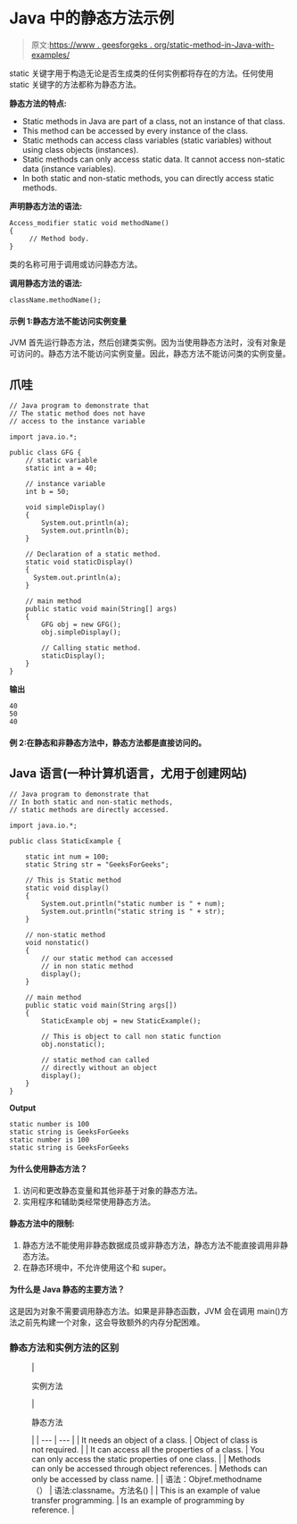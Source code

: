 # Java 中的静态方法示例

> 原文:[https://www . geesforgeks . org/static-method-in-Java-with-examples/](https://www.geeksforgeeks.org/static-method-in-java-with-examples/)

static 关键字用于构造无论是否生成类的任何实例都将存在的方法。任何使用 static 关键字的方法都称为静态方法。

**静态方法的特点:**

*   Static methods in Java are part of a class, not an instance of that class.
*   This method can be accessed by every instance of the class.
*   Static methods can access class variables (static variables) without using class objects (instances).
*   Static methods can only access static data. It cannot access non-static data (instance variables).
*   In both static and non-static methods, you can directly access static methods.

**声明静态方法的语法:**

```
Access_modifier static void methodName()
{ 
     // Method body.
} 
```

类的名称可用于调用或访问静态方法。

**调用静态方法的语法:**

```
className.methodName(); 
```

#### **示例 1:静态方法不能访问实例变量**

JVM 首先运行静态方法，然后创建类实例。因为当使用静态方法时，没有对象是可访问的。静态方法不能访问实例变量。因此，静态方法不能访问类的实例变量。

## 爪哇

```
// Java program to demonstrate that
// The static method does not have
// access to the instance variable

import java.io.*;

public class GFG {
    // static variable
    static int a = 40;

    // instance variable
    int b = 50;

    void simpleDisplay()
    {
        System.out.println(a);
        System.out.println(b);
    }

    // Declaration of a static method.
    static void staticDisplay()
    { 
      System.out.println(a); 
    }

    // main method
    public static void main(String[] args)
    {
        GFG obj = new GFG();
        obj.simpleDisplay();

        // Calling static method.
        staticDisplay();
    }
}
```

**输出**

```
40
50
40
```

#### **例 2:在静态和非静态方法中，静态方法都是直接访问的。**

## Java 语言(一种计算机语言，尤用于创建网站)

```
// Java program to demonstrate that
// In both static and non-static methods,
// static methods are directly accessed.

import java.io.*;

public class StaticExample {

    static int num = 100;
    static String str = "GeeksForGeeks";

    // This is Static method
    static void display()
    {
        System.out.println("static number is " + num);
        System.out.println("static string is " + str);
    }

    // non-static method
    void nonstatic()
    {
        // our static method can accessed 
        // in non static method
        display();
    }

    // main method
    public static void main(String args[])
    {
        StaticExample obj = new StaticExample();

        // This is object to call non static function
        obj.nonstatic();

        // static method can called 
        // directly without an object
        display();
    }
}
```

**Output**

```
static number is 100
static string is GeeksForGeeks
static number is 100
static string is GeeksForGeeks
```

#### **为什么使用静态方法？**

1.  访问和更改静态变量和其他非基于对象的静态方法。
2.  实用程序和辅助类经常使用静态方法。

#### **静态方法中的限制:**

1.  静态方法不能使用非静态数据成员或非静态方法，静态方法不能直接调用非静态方法。
2.  在静态环境中，不允许使用这个和 super。

#### **为什么**是 Java **静态的主要方法？**

这是因为对象不需要调用静态方法。如果是非静态函数，JVM 会在调用 main()方法之前先构建一个对象，这会导致额外的内存分配困难。

### **静态方法和实例方法的区别**

<figure class="table">

| 

实例方法

 | 

静态方法

 |
| --- | --- |
| It needs an object of a class. | Object of class is not required. |
| It can access all the properties of a class. | You can only access the static properties of one class. |
| Methods can only be accessed through object references. | Methods can only be accessed by class name. |
| 语法：Objref.methodname（） | 语法:classname。方法名() |
| This is an example of value transfer programming. | Is an example of programming by reference. |

</figure>